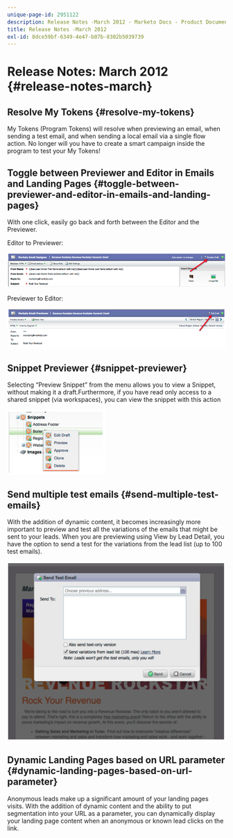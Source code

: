 ```yaml
---
unique-page-id: 2951122
description: Release Notes -March 2012 - Marketo Docs - Product Documentation
title: Release Notes -March 2012
exl-id: 8dce59bf-6349-4e47-b07b-8302b5039739
---
```

# Release Notes: March 2012 {#release-notes-march}

## Resolve My Tokens {#resolve-my-tokens}

My Tokens (Program Tokens) will resolve when previewing an email, when sending a test email, and when sending a local email via a single flow action. No longer will you have to create a smart campaign inside the program to test your My Tokens!

## Toggle between Previewer and Editor in Emails and Landing Pages {#toggle-between-previewer-and-editor-in-emails-and-landing-pages}

With one click, easily go back and forth between the Editor and the Previewer.

Editor to Previewer:

![](assets/image2014-9-23-10-3a0-3a13.png)

Previewer to Editor:

![](assets/image2014-9-23-10-3a0-3a25.png)

## Snippet Previewer {#snippet-previewer}

Selecting “Preview Snippet” from the menu allows you to view a Snippet, without making it a draft.Furthermore, if you have read only access to a shared snippet (via workspaces), you can view the snippet with this action

![](assets/image2014-9-23-10-3a0-3a37.png)

## Send multiple test emails {#send-multiple-test-emails}

With the addition of dynamic content, it becomes increasingly more important to preview and test all the variations of the emails that might be sent to your leads. When you are previewing using View by Lead Detail, you have the option to send a test for the variations from the lead list (up to 100 test emails).

![](assets/image2014-9-23-10-3a0-3a50.png)

## Dynamic Landing Pages based on URL parameter {#dynamic-landing-pages-based-on-url-parameter}

Anonymous leads make up a significant amount of your landing pages visits. With the addition of dynamic content and the ability to put segmentation into your URL as a parameter, you can dynamically display your landing page content when an anonymous or known lead clicks on the link.
